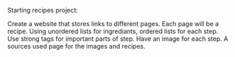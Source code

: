Starting recipes project:

Create a website that stores links to different pages. Each page
will be a recipe. Using unordered lists for ingrediants, ordered lists for 
each step. Use strong tags for important parts of step. Have an image
for each step. A sources used page for the images and recipes. 
